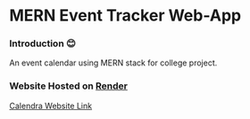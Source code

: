 # MERN Event Tracker Web-App

### Introduction 😊

An event calendar using MERN stack for college project.

### Website Hosted on [Render](https://render.com)

[Calendra Website Link](https://calendara-65xh.onrender.com)
